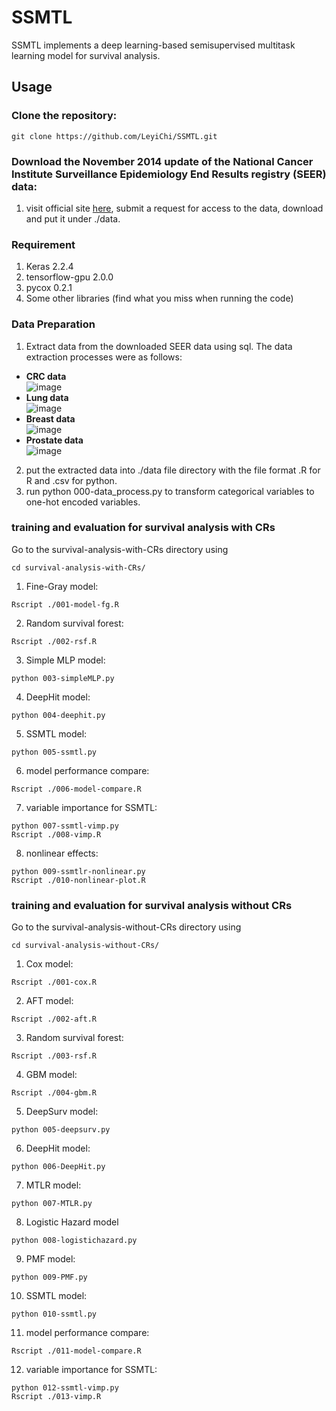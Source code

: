 # SSMTL
SSMTL implements a deep learning-based semisupervised multitask learning model for survival analysis.


## Usage

### Clone the repository:<br />

```
git clone https://github.com/LeyiChi/SSMTL.git
```


### Download the November 2014 update of the National Cancer Institute Surveillance Epidemiology End Results registry (SEER) data:<br/>
1. visit official site [here](https://seer.cancer.gov/data/access.html), submit a request for access to the data, download and put it under ./data.

### Requirement
1. Keras 2.2.4
2. tensorflow-gpu 2.0.0
3. pycox 0.2.1
4. Some other libraries (find what you miss when running the code)

### Data Preparation
1. Extract data from the downloaded SEER data using sql. The data extraction processes were as follows:
- **CRC data** <br/>
![image](./images/data-extract-crc.png)
- **Lung data** <br/>
![image](./images/data-extract-lung.png)
- **Breast data** <br/>
![image](./images/data-extract-breast.png)
- **Prostate data** <br/>
![image](./images/data-extract-prostate.png)

2. put the extracted data into ./data file directory with the file format .R for R and .csv for python.
3. run python 000-data_process.py to transform categorical variables to one-hot encoded variables.

### training and evaluation for survival analysis with CRs
Go to the survival-analysis-with-CRs directory using 
```
cd survival-analysis-with-CRs/
```

1. Fine-Gray model:
```
Rscript ./001-model-fg.R
```
2. Random survival forest:
```
Rscript ./002-rsf.R
```
3. Simple MLP model:
```
python 003-simpleMLP.py
```
4. DeepHit model:
```
python 004-deephit.py
```
5. SSMTL model:
```
python 005-ssmtl.py
```
6. model performance compare:
```
Rscript ./006-model-compare.R
```
7. variable importance for SSMTL:
```
python 007-ssmtl-vimp.py
Rscript ./008-vimp.R
```
8. nonlinear effects:
```
python 009-ssmtlr-nonlinear.py
Rscript ./010-nonlinear-plot.R
```

### training and evaluation for survival analysis without CRs
Go to the survival-analysis-without-CRs directory using 
```
cd survival-analysis-without-CRs/
```

1. Cox model:
```
Rscript ./001-cox.R
```
2. AFT model:
```
Rscript ./002-aft.R
```
3. Random survival forest:
```
Rscript ./003-rsf.R
```
4. GBM model:
```
Rscript ./004-gbm.R
```
5. DeepSurv model:
```
python 005-deepsurv.py
```
6. DeepHit model:
```
python 006-DeepHit.py
```
7. MTLR model:
```
python 007-MTLR.py
```
8. Logistic Hazard model
```
python 008-logistichazard.py
```
9. PMF model:
```
python 009-PMF.py
```
10. SSMTL model:
```
python 010-ssmtl.py
```
11. model performance compare:
```
Rscript ./011-model-compare.R
```
12. variable importance for SSMTL:
```
python 012-ssmtl-vimp.py
Rscript ./013-vimp.R
```

